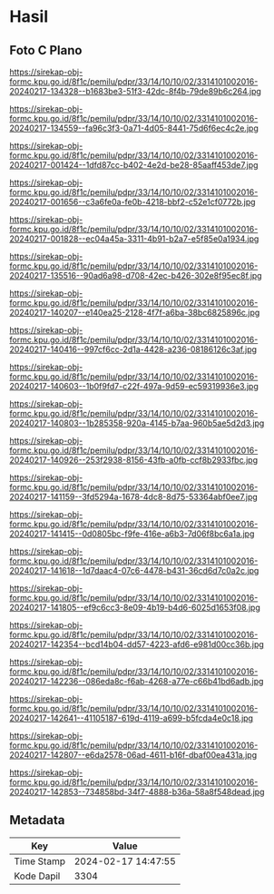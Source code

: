 # Hasil

## Foto C Plano

https://sirekap-obj-formc.kpu.go.id/8f1c/pemilu/pdpr/33/14/10/10/02/3314101002016-20240217-134328--b1683be3-51f3-42dc-8f4b-79de89b6c264.jpg

https://sirekap-obj-formc.kpu.go.id/8f1c/pemilu/pdpr/33/14/10/10/02/3314101002016-20240217-134559--fa96c3f3-0a71-4d05-8441-75d6f6ec4c2e.jpg

https://sirekap-obj-formc.kpu.go.id/8f1c/pemilu/pdpr/33/14/10/10/02/3314101002016-20240217-001424--1dfd87cc-b402-4e2d-be28-85aaff453de7.jpg

https://sirekap-obj-formc.kpu.go.id/8f1c/pemilu/pdpr/33/14/10/10/02/3314101002016-20240217-001656--c3a6fe0a-fe0b-4218-bbf2-c52e1cf0772b.jpg

https://sirekap-obj-formc.kpu.go.id/8f1c/pemilu/pdpr/33/14/10/10/02/3314101002016-20240217-001828--ec04a45a-3311-4b91-b2a7-e5f85e0a1934.jpg

https://sirekap-obj-formc.kpu.go.id/8f1c/pemilu/pdpr/33/14/10/10/02/3314101002016-20240217-135516--90ad6a98-d708-42ec-b426-302e8f95ec8f.jpg

https://sirekap-obj-formc.kpu.go.id/8f1c/pemilu/pdpr/33/14/10/10/02/3314101002016-20240217-140207--e140ea25-2128-4f7f-a6ba-38bc6825896c.jpg

https://sirekap-obj-formc.kpu.go.id/8f1c/pemilu/pdpr/33/14/10/10/02/3314101002016-20240217-140416--997cf6cc-2d1a-4428-a236-08186126c3af.jpg

https://sirekap-obj-formc.kpu.go.id/8f1c/pemilu/pdpr/33/14/10/10/02/3314101002016-20240217-140603--1b0f9fd7-c22f-497a-9d59-ec59319936e3.jpg

https://sirekap-obj-formc.kpu.go.id/8f1c/pemilu/pdpr/33/14/10/10/02/3314101002016-20240217-140803--1b285358-920a-4145-b7aa-960b5ae5d2d3.jpg

https://sirekap-obj-formc.kpu.go.id/8f1c/pemilu/pdpr/33/14/10/10/02/3314101002016-20240217-140926--253f2938-8156-43fb-a0fb-ccf8b2933fbc.jpg

https://sirekap-obj-formc.kpu.go.id/8f1c/pemilu/pdpr/33/14/10/10/02/3314101002016-20240217-141159--3fd5294a-1678-4dc8-8d75-53364abf0ee7.jpg

https://sirekap-obj-formc.kpu.go.id/8f1c/pemilu/pdpr/33/14/10/10/02/3314101002016-20240217-141415--0d0805bc-f9fe-416e-a6b3-7d06f8bc6a1a.jpg

https://sirekap-obj-formc.kpu.go.id/8f1c/pemilu/pdpr/33/14/10/10/02/3314101002016-20240217-141618--1d7daac4-07c6-4478-b431-36cd6d7c0a2c.jpg

https://sirekap-obj-formc.kpu.go.id/8f1c/pemilu/pdpr/33/14/10/10/02/3314101002016-20240217-141805--ef9c6cc3-8e09-4b19-b4d6-6025d1653f08.jpg

https://sirekap-obj-formc.kpu.go.id/8f1c/pemilu/pdpr/33/14/10/10/02/3314101002016-20240217-142354--bcd14b04-dd57-4223-afd6-e981d00cc36b.jpg

https://sirekap-obj-formc.kpu.go.id/8f1c/pemilu/pdpr/33/14/10/10/02/3314101002016-20240217-142236--086eda8c-f6ab-4268-a77e-c66b41bd6adb.jpg

https://sirekap-obj-formc.kpu.go.id/8f1c/pemilu/pdpr/33/14/10/10/02/3314101002016-20240217-142641--41105187-619d-4119-a699-b5fcda4e0c18.jpg

https://sirekap-obj-formc.kpu.go.id/8f1c/pemilu/pdpr/33/14/10/10/02/3314101002016-20240217-142807--e6da2578-06ad-4611-b16f-dbaf00ea431a.jpg

https://sirekap-obj-formc.kpu.go.id/8f1c/pemilu/pdpr/33/14/10/10/02/3314101002016-20240217-142853--734858bd-34f7-4888-b36a-58a8f548dead.jpg


## Metadata

| Key        | Value               |
| ---------- | ------------------- |
| Time Stamp | 2024-02-17 14:47:55 |
| Kode Dapil | 3304                |



